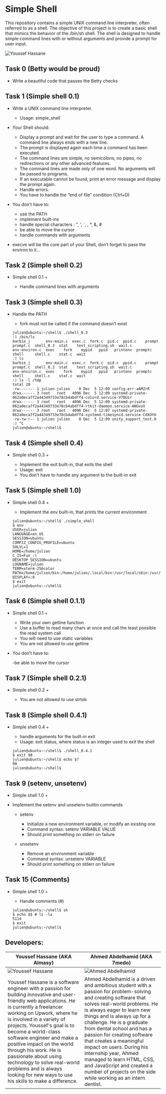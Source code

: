 # Simple Shell

This repository contains a simple UNIX command line interpreter, often referred to as a shell. The objective of this project is to create a basic shell that mimics the behavior of the /bin/sh shell. The shell is designed to handle simple command lines with or without arguments and provide a prompt for user input.

![Youssef Hassane](https://github.com/Youssef-Hassane/simple_shell/blob/main/Images/Untitled%20Diagram.drawio_2.png)
## Task 0 (Betty would be proud)

- Write a beautiful code that passes the Betty checks

## Task 1 (Simple shell 0.1)
- Write a UNIX command line interpreter.

	- Usage: simple_shell

- Your Shell should:

	- Display a prompt and wait for the user to type a command. A command line always ends with a new line.
	- The prompt is displayed again each time a command has been executed.
	- The command lines are simple, no semicolons, no pipes, no redirections or any other advanced features.
	- The command lines are made only of one word. No arguments will be passed to programs.
	- If an executable cannot be found, print an error message and display the prompt again.
	- Handle errors.
	- You have to handle the “end of file” condition (Ctrl+D)

- You don’t have to:

	- use the PATH
	- implement built-ins
	- handle special characters : ", ', `, \, *, &, #
	- be able to move the cursor
	- handle commands with arguments

- execve will be the core part of your Shell, don’t forget to pass the environ to it…

## Task 2 (Simple shell 0.2)
- Simple shell 0.1 +

	- Handle command lines with arguments

## Task 3 (Simple shell 0.3)

- Handle the PATH

	- fork must not be called if the command doesn’t exist

	```
	julien@ubuntu:~/shell$ ./shell_0.3
	:) /bin/ls
	barbie_j       env-main.c  exec.c  fork.c  pid.c  ppid.c    prompt   prompt.c  shell_0.3  stat    test_scripting.sh  wait.c
	env-environ.c  exec    fork    mypid   ppid   printenv  promptc  shell     shell.c    stat.c  wait
	:) ls
	barbie_j       env-main.c  exec.c  fork.c  pid.c  ppid.c    prompt   prompt.c  shell_0.3  stat    test_scripting.sh  wait.c
	env-environ.c  exec    fork    mypid   ppid   printenv  promptc  shell     shell.c    stat.c  wait
	:) ls -l /tmp 
	total 20
	-rw------- 1 julien julien    0 Dec  5 12:09 config-err-aAMZrR
	drwx------ 3 root   root   4096 Dec  5 12:09 systemd-private-062a0eca7f2a44349733e78cb4abdff4-colord.service-V7DUzr
	drwx------ 3 root   root   4096 Dec  5 12:09 systemd-private-062a0eca7f2a44349733e78cb4abdff4-rtkit-daemon.service-ANGvoV
	drwx------ 3 root   root   4096 Dec  5 12:07 systemd-private-062a0eca7f2a44349733e78cb4abdff4-systemd-timesyncd.service-CdXUtH
	-rw-rw-r-- 1 julien julien    0 Dec  5 12:09 unity_support_test.0
	:) ^C
	julien@ubuntu:~/shell$ 
	```
## Task 4 (Simple shell 0.4)
- Simple shell 0.3 +

	- Implement the exit built-in, that exits the shell
	- Usage: exit
	- You don’t have to handle any argument to the built-in exit


## Task 5 (Simple shell 1.0)

- Simple shell 0.4 +

	- Implement the env built-in, that prints the current environment
	```
	julien@ubuntu:~/shell$ ./simple_shell
	$ env
	USER=julien
	LANGUAGE=en_US
	SESSION=ubuntu
	COMPIZ_CONFIG_PROFILE=ubuntu
	SHLVL=1
	HOME=/home/julien
	C_IS=Fun_:)
	DESKTOP_SESSION=ubuntu
	LOGNAME=julien
	TERM=xterm-256color
	PATH=/home/julien/bin:/home/julien/.local/bin:/usr/local/sbin:/usr/local/bin:/usr/sbin:/usr/bin:/sbin:/bin:/usr/games:/usr/local/games:/snap/bin
	DISPLAY=:0
	$ exit
	julien@ubuntu:~/shell$ 
	```

## Task 6 (Simple shell 0.1.1)

- Simple shell 0.1 +

	- Write your own getline function
	- Use a buffer to read many chars at once and call the least possible the read system call
	- You will need to use static variables
	- You are not allowed to use getline

- You don’t have to:

	-be able to move the cursor

## Task 7 (Simple shell 0.2.1)

- Simple shell 0.2 +

	- You are not allowed to use strtok

## Task 8 (Simple shell 0.4.1)

- Simple shell 0.4 +

	- handle arguments for the built-in exit
	- Usage: exit status, where status is an integer used to exit the shell
	```
	julien@ubuntu:~/shell$ ./shell_0.4.1
	$ exit 98
	julien@ubuntu:~/shell$ echo $?
	98
	julien@ubuntu:~/shell$ 
	```
## Task 9 (setenv, unsetenv)

- Simple shell 1.0 +

- Implement the setenv and unsetenv builtin commands

	- setenv
		- Initialize a new environment variable, or modify an existing one
		- Command syntax: setenv VARIABLE VALUE
		- Should print something on stderr on failure

	- unsetenv
		- Remove an environment variable
		- Command syntax: unsetenv VARIABLE
		- Should print something on stderr on failure

## Task 15 (Comments)

- Simple shell 1.0 +

	- Handle comments (#)
	```
	julien@ubuntu:~/shell$ sh
	$ echo $$ # ls -la
	5114
	$ exit
	julien@ubuntu:~/shell$ 
	```





## Developers:

| **Youssef Hassane (AKA Almasy)** | **Ahmed Abdelhamid (AKA 7medo)** |
|---|---|
| ![Youssef Hassane](https://github.com/Youssef-Hassane/Screenshot/blob/main/Cropped_Image2-fotor-202311111348.png) | ![Ahmed Abdelhamid](https://github.com/Youssef-Hassane/Screenshot/blob/main/Screenshot%202023-11-11%20at%2012.42.16%20AM-fotor-2023111104736.png) |
| Youssef Hassane is a software engineer with a passion for building innovative and user-friendly web applications. He is currently a freelancer working on Upwork, where he is involved in a variety of projects. Youssef's goal is to become a world-class software engineer and make a positive impact on the world through his work. He is passionate about using technology to solve real-world problems and is always looking for new ways to use his skills to make a difference. | Ahmed Abdelhamid is a driven and ambitious student with a passion for problem-solving and creating software that solves real-world problems. He is always eager to learn new things and is always up for a challenge. He is a graduate from dental school and has a passion for creating software that creates a meaningful impact on users. During his internship year, Ahmed managed to learn HTML, CSS, and JavaScript and created a number of projects on the side while working as an intern dentist. |

